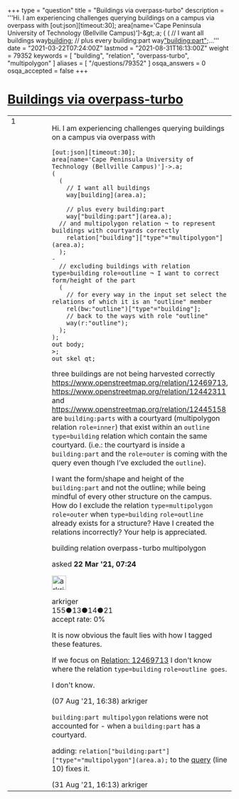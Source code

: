 +++
type = "question"
title = "Buildings via overpass-turbo"
description = '''Hi. I am experiencing challenges querying buildings on a campus via overpass with [out:json][timeout:30]; area[name=&#x27;Cape Peninsula University of Technology (Bellville Campus)&#x27;]-&amp;gt;.a; (  (  // I want all buildings  way[building](area.a);   // plus every building:part  way[&quot;building:part&quot;](area.a);...'''
date = "2021-03-22T07:24:00Z"
lastmod = "2021-08-31T16:13:00Z"
weight = 79352
keywords = [ "building", "relation", "overpass-turbo", "multipolygon" ]
aliases = [ "/questions/79352" ]
osqa_answers = 0
osqa_accepted = false
+++

<div class="headNormal">

# [Buildings via overpass-turbo](/questions/79352/buildings-via-overpass-turbo)

</div>

<div id="main-body">

<div id="askform">

<table id="question-table" style="width:100%;">
<colgroup>
<col style="width: 50%" />
<col style="width: 50%" />
</colgroup>
<tbody>
<tr>
<td style="width: 30px; vertical-align: top"><div class="vote-buttons">
<span id="post-79352-upvote" class="ajax-command post-vote up" rel="nofollow" title="I like this post (click again to cancel)"> </span>
<div id="post-79352-score" class="post-score" title="current number of votes">
1
</div>
<span id="post-79352-downvote" class="ajax-command post-vote down" rel="nofollow" title="I dont like this post (click again to cancel)"> </span> <span id="favorite-mark" class="ajax-command favorite-mark" rel="nofollow" title="mark/unmark this question as favorite (click again to cancel)"> </span>
<div id="favorite-count" class="favorite-count">
&#10;</div>
</div></td>
<td><div id="item-right">
<div class="question-body">
<p>Hi. I am experiencing challenges querying buildings on a campus via overpass with</p>
<pre><code>[out:json][timeout:30];
area[name=&#39;Cape Peninsula University of Technology (Bellville Campus)&#39;]-&gt;.a;
(
  (
    // I want all buildings
    way[building](area.a);
&#10;    // plus every building:part
    way[&quot;building:part&quot;](area.a);
  // and multipolygon relation ¬ to represent buildings with courtyards correctly
    relation[&quot;building&quot;][&quot;type&quot;=&quot;multipolygon&quot;](area.a);
  );
-
  // excluding buildings with relation type=building role=outline ¬ I want to correct form/height of the part
  (
    // for every way in the input set select the relations of which it is an &quot;outline&quot; member
    rel(bw:&quot;outline&quot;)[&quot;type&quot;=&quot;building&quot;];
    // back to the ways with role &quot;outline&quot;
    way(r:&quot;outline&quot;);
  );
);
out body;
&gt;;
out skel qt;</code></pre>
<p>three buildings are not being harvested correctly <a href="https://www.openstreetmap.org/relation/12469713">https://www.openstreetmap.org/relation/12469713</a>, <a href="https://www.openstreetmap.org/relation/12442311">https://www.openstreetmap.org/relation/12442311</a> and <a href="https://www.openstreetmap.org/relation/12445158">https://www.openstreetmap.org/relation/12445158</a> are <code>building:parts</code> with a courtyard (multipolygon relation <code>role=inner</code>) that exist within an <code>outline</code> <code>type=building</code> relation which contain the same courtyard. (i.e.: the courtyard is inside a <code>building:part</code> and the <code>role=outer</code> is coming with the query even though I’ve excluded the <code>outline</code>).</p>
<p>I want the form/shape and height of the <code>building:part</code> and not the outline; while being mindful of every other structure on the campus. How do I exclude the relation <code>type=multipolygon</code> <code>role=outer</code> when <code>type=building</code> <code>role=outline</code> already exists for a structure? Have I created the relations incorrectly? Your help is appreciated.</p>
</div>
<div id="question-tags" class="tags-container tags">
<span class="post-tag tag-link-building" rel="tag" title="see questions tagged &#39;building&#39;">building</span> <span class="post-tag tag-link-relation" rel="tag" title="see questions tagged &#39;relation&#39;">relation</span> <span class="post-tag tag-link-overpass-turbo" rel="tag" title="see questions tagged &#39;overpass-turbo&#39;">overpass-turbo</span> <span class="post-tag tag-link-multipolygon" rel="tag" title="see questions tagged &#39;multipolygon&#39;">multipolygon</span>
</div>
<div id="question-controls" class="post-controls">
&#10;</div>
<div class="post-update-info-container">
<div class="post-update-info post-update-info-user">
<p>asked <strong>22 Mar '21, 07:24</strong></p>
<img src="https://secure.gravatar.com/avatar/a235da08f7d6877654b16dfe832aed66?s=32&amp;d=identicon&amp;r=g" class="gravatar" width="32" height="32" alt="arkriger&#39;s gravatar image" />
<p><span>arkriger</span><br />
<span class="score" title="155 reputation points">155</span><span title="13 badges"><span class="badge1">●</span><span class="badgecount">13</span></span><span title="14 badges"><span class="silver">●</span><span class="badgecount">14</span></span><span title="21 badges"><span class="bronze">●</span><span class="badgecount">21</span></span><br />
<span class="accept_rate" title="Rate of the user&#39;s accepted answers">accept rate:</span> <span title="arkriger has no accepted answers">0%</span></p>
</div>
</div>
<div id="comments-container-79352" class="comments-container">
<span id="81222"></span>
<div id="comment-81222" class="comment">
<div id="post-81222-score" class="comment-score">
&#10;</div>
<div class="comment-text">
<p>It is now obvious the fault lies with how I tagged these features.</p>
<p>If we focus on <a href="https://www.openstreetmap.org/relation/12469713">Relation: 12469713</a> I don't know where the relation <code>type=building</code> <code>role=outline goes</code>.</p>
<p>I don't know.</p>
</div>
<div id="comment-81222-info" class="comment-info">
<span class="comment-age">(07 Aug '21, 16:38)</span> <span class="comment-user userinfo">arkriger</span>
</div>
</div>
<span id="81581"></span>
<div id="comment-81581" class="comment">
<div id="post-81581-score" class="comment-score">
&#10;</div>
<div class="comment-text">
<p><code>building:part multipolygon</code> relations were not accounted for - when a <code>building:part</code> has a courtyard.</p>
<p>adding: <code>relation["building:part"]["type"="multipolygon"](area.a);</code> to the <a href="https://overpass-turbo.eu/">query</a> (line 10) fixes it.</p>
</div>
<div id="comment-81581-info" class="comment-info">
<span class="comment-age">(31 Aug '21, 16:13)</span> <span class="comment-user userinfo">arkriger</span>
</div>
</div>
</div>
<div id="comment-tools-79352" class="comment-tools">
&#10;</div>
<div class="clear">
&#10;</div>
<div id="comment-79352-form-container" class="comment-form-container">
&#10;</div>
<div class="clear">
&#10;</div>
</div></td>
</tr>
</tbody>
</table>

</div>

</div>

